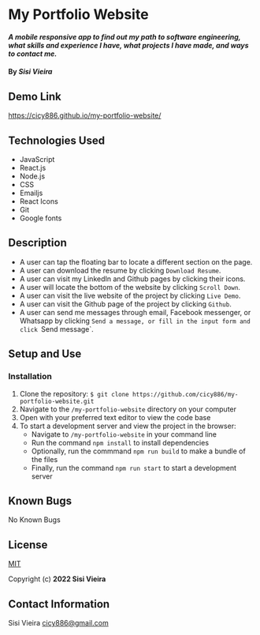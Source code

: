 # My Portfolio Website

#### _A mobile responsive app to find out my path to software engineering, what skills and experience I have, what projects I have made, and ways to contact me._

#### By _**Sisi Vieira**_

## Demo Link

https://cicy886.github.io/my-portfolio-website/


## Technologies Used

* JavaScript
* React.js
* Node.js
* CSS
* Emailjs
* React Icons
* Git
* Google fonts

## Description

* A user can tap the floating bar to locate a different section on the page.
* A user can download the resume by clicking `Download Resume`.
* A user can visit my LinkedIn and Github pages by clicking their icons.
* A user will locate the bottom of the website by clicking `Scroll Down`.
* A user can visit the live website of the project by clicking `Live Demo`.
* A user can visit the Github page of the project by clicking `Github`.
* A user can send me messages through email, Facebook messenger, or Whatsapp by clicking `Send a message, or fill in the input form and click `Send message`.

## Setup and Use

### Installation

1. Clone the repository: `$ git clone https://github.com/cicy886/my-portfolio-website.git`
2. Navigate to the `/my-portfolio-website` directory on your computer
3. Open with your preferred text editor to view the code base
4. To start a development server and view the project in the browser:
   - Navigate to `/my-portfolio-website` in your command line
   - Run the command `npm install` to install dependencies
   - Optionally, run the commmand `npm run build` to make a bundle of the files
   - Finally, run the command `npm run start` to start a development server


## Known Bugs

No Known Bugs

## License

[MIT](https://opensource.org/licenses/MIT)

Copyright (c) **2022 Sisi Vieira**

## Contact Information

Sisi Vieira cicy886@gmail.com